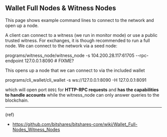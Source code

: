 ## Wallet Full Nodes & Witness Nodes

This page shows example command lines to connect to the network and open up a node.

A client can connect to a witness (we run in monitor mode) or use a public trusted witness.  For exchanges, it is though recommended to run a full node. We can connect to the network via a seed node:

  programs/witness_node/witness_node -s 104.200.28.117:61705 --rpc-endpoint 127.0.0.1:8090  # FIXME?

This opens up a node that we can connect to via the included wallet

  programs/cli_wallet/cli_wallet -s ws://127.0.0.1:8090 -H 127.0.0.1:8091

which will open port `8091` for **HTTP-RPC requests** and **has the capabilities to handle accounts** while the witness_node can only answer queries to the blockchain.


***

(ref)
- https://github.com/bitshares/bitshares-core/wiki/Wallet_Full-Nodes_Witness_Nodes

